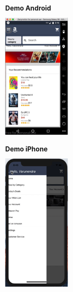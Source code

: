 ## Demo Android
<img src="https://raw.githubusercontent.com/ovarunendra/AmazonUIClone/master/demo/android.gif" width="200"> 

## Demo iPhone
<img src="https://raw.githubusercontent.com/ovarunendra/AmazonUIClone/master/demo/iPhone.gif" width="200"> 